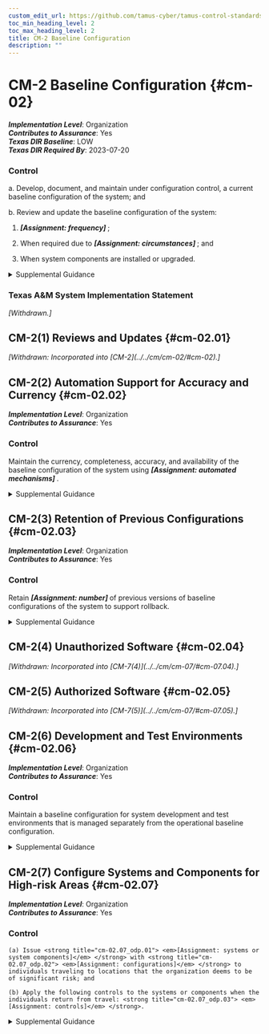 ```yaml
---
custom_edit_url: https://github.com/tamus-cyber/tamus-control-standards/tree/main/content/tamus.edu/TAMUS_profile.xml
toc_min_heading_level: 2
toc_max_heading_level: 2
title: CM-2 Baseline Configuration
description: ""
---
```


# CM-2 Baseline Configuration {#cm-02}

_**Implementation Level**_: Organization\
_**Contributes to Assurance**_: Yes\
_**Texas DIR Baseline**_: LOW\
_**Texas DIR Required By**_: 2023-07-20

### Control

a. Develop, document, and maintain under configuration control, a current baseline configuration of the system; and

b. Review and update the baseline configuration of the system:

1.  <strong title="cm-02_odp.01"> <em>[Assignment: frequency]</em> </strong>;

2. When required due to <strong title="cm-02_odp.02"> <em>[Assignment: circumstances]</em> </strong> ; and

3. When system components are installed or upgraded.

<details>
  <summary>Supplemental Guidance</summary>

Baseline configurations for systems and system components include connectivity, operational, and communications aspects of systems. Baseline configurations are documented, formally reviewed, and agreed-upon specifications for systems or configuration items within those systems. Baseline configurations serve as a basis for future builds, releases, or changes to systems and include security and privacy control implementations, operational procedures, information about system components, network topology, and logical placement of components in the system architecture. Maintaining baseline configurations requires creating new baselines as organizational systems change over time. Baseline configurations of systems reflect the current enterprise architecture.

</details>

### Texas A&M System Implementation Statement

<prop xmlns="http://csrc.nist.gov/ns/oscal/1.0" name="status" value="withdrawn">
               <em>[Withdrawn.]</em>
            </prop>
         

## CM-2(1) Reviews and Updates {#cm-02.01}


<prop xmlns="http://csrc.nist.gov/ns/oscal/1.0" name="status" value="withdrawn">
               <em>[Withdrawn: Incorporated into [CM-2](../../cm/cm-02/#cm-02).]</em>
            </prop>
            

## CM-2(2) Automation Support for Accuracy and Currency {#cm-02.02}

_**Implementation Level**_: Organization\
_**Contributes to Assurance**_: Yes

### Control

Maintain the currency, completeness, accuracy, and availability of the baseline configuration of the system using <strong title="cm-02.02_odp"> <em>[Assignment: automated mechanisms]</em> </strong>.

<details>
  <summary>Supplemental Guidance</summary>

Automated mechanisms that help organizations maintain consistent baseline configurations for systems include configuration management tools, hardware, software, firmware inventory tools, and network management tools. Automated tools can be used at the organization level, mission and business process level, or system level on workstations, servers, notebook computers, network components, or mobile devices. Tools can be used to track version numbers on operating systems, applications, types of software installed, and current patch levels. Automation support for accuracy and currency can be satisfied by the implementation of <a xmlns="http://csrc.nist.gov/ns/oscal/1.0" href="#cm-8.2">CM-8(2)</a> for organizations that combine system component inventory and baseline configuration activities.

</details>

## CM-2(3) Retention of Previous Configurations {#cm-02.03}

_**Implementation Level**_: Organization\
_**Contributes to Assurance**_: Yes

### Control

Retain <strong title="cm-02.03_odp"> <em>[Assignment: number]</em> </strong> of previous versions of baseline configurations of the system to support rollback.

<details>
  <summary>Supplemental Guidance</summary>

Retaining previous versions of baseline configurations to support rollback include hardware, software, firmware, configuration files, configuration records, and associated documentation.

</details>

## CM-2(4) Unauthorized Software {#cm-02.04}


<prop xmlns="http://csrc.nist.gov/ns/oscal/1.0" name="status" value="withdrawn">
               <em>[Withdrawn: Incorporated into [CM-7(4)](../../cm/cm-07/#cm-07.04).]</em>
            </prop>
            

## CM-2(5) Authorized Software {#cm-02.05}


<prop xmlns="http://csrc.nist.gov/ns/oscal/1.0" name="status" value="withdrawn">
               <em>[Withdrawn: Incorporated into [CM-7(5)](../../cm/cm-07/#cm-07.05).]</em>
            </prop>
            

## CM-2(6) Development and Test Environments {#cm-02.06}

_**Implementation Level**_: Organization\
_**Contributes to Assurance**_: Yes

### Control

Maintain a baseline configuration for system development and test environments that is managed separately from the operational baseline configuration.

<details>
  <summary>Supplemental Guidance</summary>

Establishing separate baseline configurations for development, testing, and operational environments protects systems from unplanned or unexpected events related to development and testing activities. Separate baseline configurations allow organizations to apply the configuration management that is most appropriate for each type of configuration. For example, the management of operational configurations typically emphasizes the need for stability, while the management of development or test configurations requires greater flexibility. Configurations in the test environment mirror configurations in the operational environment to the extent practicable so that the results of the testing are representative of the proposed changes to the operational systems. Separate baseline configurations do not necessarily require separate physical environments.

</details>

## CM-2(7) Configure Systems and Components for High-risk Areas {#cm-02.07}

_**Implementation Level**_: Organization\
_**Contributes to Assurance**_: Yes

### Control

    (a) Issue <strong title="cm-02.07_odp.01"> <em>[Assignment: systems or system components]</em> </strong> with <strong title="cm-02.07_odp.02"> <em>[Assignment: configurations]</em> </strong> to individuals traveling to locations that the organization deems to be of significant risk; and

    (b) Apply the following controls to the systems or components when the individuals return from travel: <strong title="cm-02.07_odp.03"> <em>[Assignment: controls]</em> </strong>.

<details>
  <summary>Supplemental Guidance</summary>

When it is known that systems or system components will be in high-risk areas external to the organization, additional controls may be implemented to counter the increased threat in such areas. For example, organizations can take actions for notebook computers used by individuals departing on and returning from travel. Actions include determining the locations that are of concern, defining the required configurations for the components, ensuring that components are configured as intended before travel is initiated, and applying controls to the components after travel is completed. Specially configured notebook computers include computers with sanitized hard drives, limited applications, and more stringent configuration settings. Controls applied to mobile devices upon return from travel include examining the mobile device for signs of physical tampering and purging and reimaging disk drives. Protecting information that resides on mobile devices is addressed in the <a xmlns="http://csrc.nist.gov/ns/oscal/1.0" href="#mp">MP</a> (Media Protection) family.

</details>

